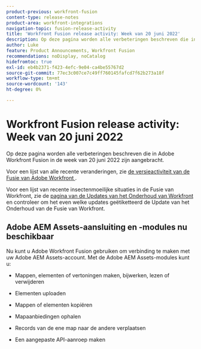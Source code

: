 ```yaml
---
product-previous: workfront-fusion
content-type: release-notes
product-area: workfront-integrations
navigation-topic: fusion-release-activity
title: 'Workfront Fusion release activity: Week van 20 juni 2022'
description: Op deze pagina worden alle verbeteringen beschreven die in Adobe Workfront Fusion in de week van 20 juni 2022 zijn aangebracht.
author: Luke
feature: Product Announcements, Workfront Fusion
recommendations: noDisplay, noCatalog
hidefromtoc: true
exl-id: eb4b2371-f423-4efc-9e04-ca4be55767d2
source-git-commit: 77ec3c007ce7c49ff760145fafcd7f62b273a18f
workflow-type: tm+mt
source-wordcount: '143'
ht-degree: 0%

---
```


# Workfront Fusion release activity: Week van 20 juni 2022

Op deze pagina worden alle verbeteringen beschreven die in Adobe Workfront Fusion in de week van 20 juni 2022 zijn aangebracht.

Voor een lijst van alle recente veranderingen, zie [ de versieactiviteit van de Fusie van Adobe Workfront ](/help/workfront-fusion/fusion-product-releases/fusion-release-activity.md).

Voor een lijst van recente insectenmoeilijke situaties in de Fusie van Workfront, zie de [ pagina van de Updates van het Onderhoud van Workfront ](https://experienceleague.adobe.com/docs/workfront-known-issues/releases/current-updates.html?lang=nl-NL) en controleer om het even welke updates geëtiketteerd de Update van het Onderhoud van de Fusie van Workfront.

## Adobe AEM Assets-aansluiting en -modules nu beschikbaar

Nu kunt u Adobe Workfront Fusion gebruiken om verbinding te maken met uw Adobe AEM Assets-account. Met de Adobe AEM Assets-modules kunt u:

* Mappen, elementen of vertoningen maken, bijwerken, lezen of verwijderen

* Elementen uploaden

* Mappen of elementen kopiëren

* Mapaanbiedingen ophalen

* Records van de ene map naar de andere verplaatsen

* Een aangepaste API-aanroep maken
